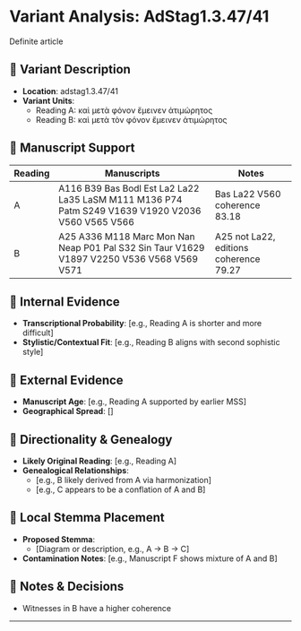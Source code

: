 # Variant Analysis: AdStag1.3.47/41

Definite article

## 📌 Variant Description
- **Location**: adstag1.3.47/41
- **Variant Units**: 
  - Reading A: καὶ μετὰ φόνον ἔμεινεν ἀτιμώρητος
  - Reading B: καὶ μετὰ τὸν φόνον ἔμεινεν ἀτιμώρητος


## 🧬 Manuscript Support
| Reading | Manuscripts | Notes |
|--------|-------------|-------|
| A      | A116 B39 Bas Bodl Est La2 La22 La35 LaSM M111 M136 P74 Patm S249 V1639 V1920 V2036 V560 V565 V566| Bas La22 V560 coherence 83.18|
| B      | A25 A336 M118 Marc Mon Nan Neap P01 Pal S32 Sin Taur V1629 V1897 V2250 V536 V568 V569 V571 | A25 not La22, editions coherence 79.27 |


## 🧠 Internal Evidence
- **Transcriptional Probability**: [e.g., Reading A is shorter and more difficult]
- **Stylistic/Contextual Fit**: [e.g., Reading B aligns with second sophistic style]

## 🧭 External Evidence
- **Manuscript Age**: [e.g., Reading A supported by earlier MSS]
- **Geographical Spread**: []

## 🔄 Directionality & Genealogy
- **Likely Original Reading**: [e.g., Reading A]
- **Genealogical Relationships**:
  - [e.g., B likely derived from A via harmonization]
  - [e.g., C appears to be a conflation of A and B]

## 🌿 Local Stemma Placement
- **Proposed Stemma**:
  - [Diagram or description, e.g., A → B → C]
- **Contamination Notes**: [e.g., Manuscript F shows mixture of A and B]

## 📝 Notes & Decisions
- Witnesses in B have a higher coherence

---